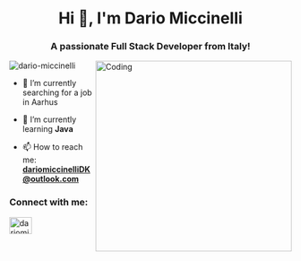 



<h1 align="center">Hi 👋, I'm Dario Miccinelli</h1>
<h3 align="center">A passionate Full Stack Developer from Italy!</h3>


<img align="right" alt="Coding" width="350" height="340"  src="https://s3.gifyu.com/images/Hi-Im-Dario-3.gif">


<p align="left"> <img src="https://komarev.com/ghpvc/?username=dario-miccinelli&label=Profile%20views&color=0e75b6&style=flat" alt="dario-miccinelli" /> </p>

- 🔭 I’m currently searching for a job in Aarhus

- 🌱 I’m currently learning **Java**

- 📫 How to reach me: **dariomiccinelliDK@outlook.com**



<h3 align="left">Connect with me:</h3>
<p align="left">
<a href="https://linkedin.com/in/dariomiccinelli" target="blank"><img align="center" src="https://raw.githubusercontent.com/rahuldkjain/github-profile-readme-generator/master/src/images/icons/Social/linked-in-alt.svg" alt="dariomiccinelli" height="30" width="40" /></a>
</p>




